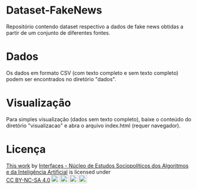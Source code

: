 # Dataset-FakeNews
Repositório contendo dataset respectivo a dados de fake news obtidas a partir de um conjunto de diferentes fontes.

# Dados
Os dados em formato CSV (com texto completo e sem texto completo) podem ser encontrados no diretório "dados".

# Visualização
Para simples visualização (dados sem texto completo), baixe o conteúdo do diretório "visualizacao" e abra o arquivo index.html (requer navegador).

# Licença
<p xmlns:cc="http://creativecommons.org/ns#" ><a rel="cc:attributionURL" href="https://github.com/Interfaces-UFSCAR/Dataset-FakeNews">This work</a> by <a rel="cc:attributionURL dct:creator" property="cc:attributionName" href="http:// dgp.cnpq.br/dgp/espelhogrupo/5226786888084066">Interfaces - Núcleo de Estudos Sociopolíticos dos Algoritmos e da Inteligência Artificial</a> is licensed under <a href="https://creativecommons.org/licenses/by-nc-sa/4.0/?ref=chooser-v1" target="_blank" rel="license noopener noreferrer" style="display:inline-block;">CC BY-NC-SA 4.0<img style="height:22px!important;margin-left:3px;vertical-align:text-bottom;" src="https://mirrors.creativecommons.org/presskit/icons/cc.svg?ref=chooser-v1" alt=""><img style="height:22px!important;margin-left:3px;vertical-align:text-bottom;" src="https://mirrors.creativecommons.org/presskit/icons/by.svg?ref=chooser-v1" alt=""><img style="height:22px!important;margin-left:3px;vertical-align:text-bottom;" src="https://mirrors.creativecommons.org/presskit/icons/nc.svg?ref=chooser-v1" alt=""><img style="height:22px!important;margin-left:3px;vertical-align:text-bottom;" src="https://mirrors.creativecommons.org/presskit/icons/sa.svg?ref=chooser-v1" alt=""></a></p>

